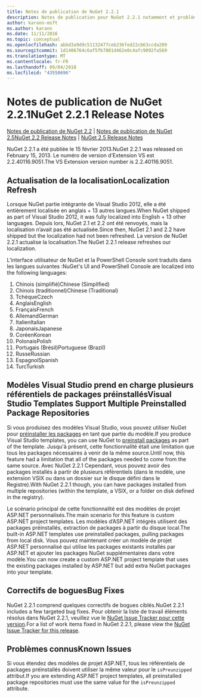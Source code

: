 ```yaml
---
title: Notes de publication de NuGet 2.2.1
description: Notes de publication pour NuGet 2.2.1 notamment et problèmes connus, correctifs de bogues, fonctionnalités ajoutées, dcr.
author: karann-msft
ms.author: karann
ms.date: 11/11/2016
ms.topic: conceptual
ms.openlocfilehash: abbd3a9d9c51132477ceb236fed22cb63ccda209
ms.sourcegitcommit: 1d1406764c6af5fb7801d462e0c4afc9092fa569
ms.translationtype: MT
ms.contentlocale: fr-FR
ms.lasthandoff: 09/04/2018
ms.locfileid: "43550696"
---
```

# <a name="nuget-221-release-notes"></a><span data-ttu-id="06b48-103">Notes de publication de NuGet 2.2.1</span><span class="sxs-lookup"><span data-stu-id="06b48-103">NuGet 2.2.1 Release Notes</span></span>

<span data-ttu-id="06b48-104">[Notes de publication de NuGet 2.2](../release-notes/nuget-2.2.md) | [Notes de publication de NuGet 2.5](../release-notes/nuget-2.5.md)</span><span class="sxs-lookup"><span data-stu-id="06b48-104">[NuGet 2.2 Release Notes](../release-notes/nuget-2.2.md) | [NuGet 2.5 Release Notes](../release-notes/nuget-2.5.md)</span></span>

<span data-ttu-id="06b48-105">NuGet 2.2.1 a été publiée le 15 février 2013.</span><span class="sxs-lookup"><span data-stu-id="06b48-105">NuGet 2.2.1 was released on February 15, 2013.</span></span>  <span data-ttu-id="06b48-106">Le numéro de version d’Extension VS est 2.2.40116.9051.</span><span class="sxs-lookup"><span data-stu-id="06b48-106">The VS Extension version number is 2.2.40116.9051.</span></span>

## <a name="localization-refresh"></a><span data-ttu-id="06b48-107">Actualisation de la localisation</span><span class="sxs-lookup"><span data-stu-id="06b48-107">Localization Refresh</span></span>
<span data-ttu-id="06b48-108">Lorsque NuGet partie intégrante de Visual Studio 2012, elle a été entièrement localisée en anglais + 13 autres langues.</span><span class="sxs-lookup"><span data-stu-id="06b48-108">When NuGet shipped as part of Visual Studio 2012, it was fully localized into English + 13 other languages.</span></span>  <span data-ttu-id="06b48-109">Depuis lors, NuGet 2.1 et 2.2 ont été renvoyés, mais la localisation n’avait pas été actualisée.</span><span class="sxs-lookup"><span data-stu-id="06b48-109">Since then, NuGet 2.1 and 2.2 have shipped but the localization had not been refreshed.</span></span>  <span data-ttu-id="06b48-110">La version de NuGet 2.2.1 actualise la localisation.</span><span class="sxs-lookup"><span data-stu-id="06b48-110">The NuGet 2.2.1 release refreshes our localization.</span></span>

<span data-ttu-id="06b48-111">L’interface utilisateur de NuGet et la PowerShell Console sont traduits dans les langues suivantes :</span><span class="sxs-lookup"><span data-stu-id="06b48-111">NuGet's UI and PowerShell Console are localized into the following languages:</span></span>

1. <span data-ttu-id="06b48-112">Chinois (simplifié)</span><span class="sxs-lookup"><span data-stu-id="06b48-112">Chinese (Simplified)</span></span>
1. <span data-ttu-id="06b48-113">Chinois (traditionnel)</span><span class="sxs-lookup"><span data-stu-id="06b48-113">Chinese (Traditional)</span></span>
1. <span data-ttu-id="06b48-114">Tchèque</span><span class="sxs-lookup"><span data-stu-id="06b48-114">Czech</span></span>
1. <span data-ttu-id="06b48-115">Anglais</span><span class="sxs-lookup"><span data-stu-id="06b48-115">English</span></span>
1. <span data-ttu-id="06b48-116">Français</span><span class="sxs-lookup"><span data-stu-id="06b48-116">French</span></span>
1. <span data-ttu-id="06b48-117">Allemand</span><span class="sxs-lookup"><span data-stu-id="06b48-117">German</span></span>
1. <span data-ttu-id="06b48-118">Italien</span><span class="sxs-lookup"><span data-stu-id="06b48-118">Italian</span></span>
1. <span data-ttu-id="06b48-119">Japonais</span><span class="sxs-lookup"><span data-stu-id="06b48-119">Japanese</span></span>
1. <span data-ttu-id="06b48-120">Coréen</span><span class="sxs-lookup"><span data-stu-id="06b48-120">Korean</span></span>
1. <span data-ttu-id="06b48-121">Polonais</span><span class="sxs-lookup"><span data-stu-id="06b48-121">Polish</span></span>
1. <span data-ttu-id="06b48-122">Portugais (Brésil)</span><span class="sxs-lookup"><span data-stu-id="06b48-122">Portuguese (Brazil)</span></span>
1. <span data-ttu-id="06b48-123">Russe</span><span class="sxs-lookup"><span data-stu-id="06b48-123">Russian</span></span>
1. <span data-ttu-id="06b48-124">Espagnol</span><span class="sxs-lookup"><span data-stu-id="06b48-124">Spanish</span></span>
1. <span data-ttu-id="06b48-125">Turc</span><span class="sxs-lookup"><span data-stu-id="06b48-125">Turkish</span></span>

## <a name="visual-studio-templates-support-multiple-preinstalled-package-repositories"></a><span data-ttu-id="06b48-126">Modèles Visual Studio prend en charge plusieurs référentiels de packages préinstallés</span><span class="sxs-lookup"><span data-stu-id="06b48-126">Visual Studio Templates Support Multiple Preinstalled Package Repositories</span></span>
<span data-ttu-id="06b48-127">Si vous produisez des modèles Visual Studio, vous pouvez utiliser NuGet pour [préinstaller les packages](../visual-studio-extensibility/visual-studio-templates.md) en tant que partie du modèle.</span><span class="sxs-lookup"><span data-stu-id="06b48-127">If you produce Visual Studio templates, you can use NuGet to [preinstall packages](../visual-studio-extensibility/visual-studio-templates.md) as part of the template.</span></span>  <span data-ttu-id="06b48-128">Jusqu'à présent, cette fonctionnalité était une limitation que tous les packages nécessaires à venir de la même source.</span><span class="sxs-lookup"><span data-stu-id="06b48-128">Until now, this feature had a limitation that all of the packages needed to come from the same source.</span></span>  <span data-ttu-id="06b48-129">Avec NuGet 2.2.1 Cependant, vous pouvez avoir des packages installés à partir de plusieurs référentiels (dans le modèle, une extension VSIX ou dans un dossier sur le disque défini dans le Registre).</span><span class="sxs-lookup"><span data-stu-id="06b48-129">With NuGet 2.2.1 though, you can have packages installed from multiple repositories (within the template, a VSIX, or a folder on disk defined in the registry).</span></span>

<span data-ttu-id="06b48-130">Le scénario principal de cette fonctionnalité est des modèles de projet ASP.NET personnalisés.</span><span class="sxs-lookup"><span data-stu-id="06b48-130">The main scenario for this feature is custom ASP.NET project templates.</span></span>  <span data-ttu-id="06b48-131">Les modèles d’ASP.NET intégrés utilisent des packages préinstallés, extraction de packages à partir du disque local.</span><span class="sxs-lookup"><span data-stu-id="06b48-131">The built-in ASP.NET templates use preinstalled packages, pulling packages from local disk.</span></span>  <span data-ttu-id="06b48-132">Vous pouvez maintenant créer un modèle de projet ASP.NET personnalisé qui utilise les packages existants installés par ASP.NET et ajouter les packages NuGet supplémentaires dans votre modèle.</span><span class="sxs-lookup"><span data-stu-id="06b48-132">You can now create a custom ASP.NET project template that uses the existing packages installed by ASP.NET but add extra NuGet packages into your template.</span></span>

## <a name="bug-fixes"></a><span data-ttu-id="06b48-133">Correctifs de bogues</span><span class="sxs-lookup"><span data-stu-id="06b48-133">Bug Fixes</span></span>
<span data-ttu-id="06b48-134">NuGet 2.2.1 comprend quelques correctifs de bogues ciblés.</span><span class="sxs-lookup"><span data-stu-id="06b48-134">NuGet 2.2.1 includes a few targeted bug fixes.</span></span> <span data-ttu-id="06b48-135">Pour obtenir la liste de travail éléments résolus dans NuGet 2.2.1, veuillez vue le [NuGet Issue Tracker pour cette version](http://nuget.codeplex.com/workitem/list/advanced?keyword=&status=Closed&type=All&priority=All&release=NuGet%202.2.1&assignedTo=All&component=All&sortField=LastUpdatedDate&sortDirection=Descending&page=0).</span><span class="sxs-lookup"><span data-stu-id="06b48-135">For a list of work items fixed in NuGet 2.2.1, please view the [NuGet Issue Tracker for this release](http://nuget.codeplex.com/workitem/list/advanced?keyword=&status=Closed&type=All&priority=All&release=NuGet%202.2.1&assignedTo=All&component=All&sortField=LastUpdatedDate&sortDirection=Descending&page=0).</span></span>


## <a name="known-issues"></a><span data-ttu-id="06b48-136">Problèmes connus</span><span class="sxs-lookup"><span data-stu-id="06b48-136">Known Issues</span></span>

<span data-ttu-id="06b48-137">Si vous étendez des modèles de projet ASP.NET, tous les référentiels de packages préinstallés doivent utiliser la même valeur pour le `isPreunzipped` attribut.</span><span class="sxs-lookup"><span data-stu-id="06b48-137">If you are extending ASP.NET project templates, all preinstalled package repositories must use the same value for the `isPreunzipped` attribute.</span></span>
